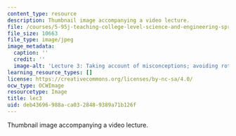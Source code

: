 ```yaml
---
content_type: resource
description: Thumbnail image accompanying a video lecture.
file: /courses/5-95j-teaching-college-level-science-and-engineering-spring-2009/deb43696988aca0328489389a71b126f_lec3.jpg
file_size: 10663
file_type: image/jpeg
image_metadata:
  caption: ''
  credit: ''
  image-alt: 'Lecture 3: Taking account of misconceptions; avoiding rote learning'
learning_resource_types: []
license: https://creativecommons.org/licenses/by-nc-sa/4.0/
ocw_type: OCWImage
resourcetype: Image
title: lec3
uid: deb43696-988a-ca03-2848-9389a71b126f
---
```

Thumbnail image accompanying a video lecture.